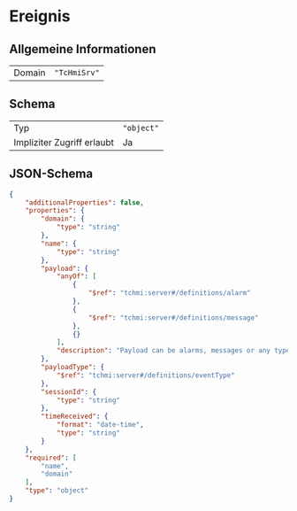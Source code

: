 # Ereignis

## Allgemeine Informationen

|  |  |
| - | - |
| Domain | `"TcHmiSrv"` |

## Schema

|  |  |
| - | - |
| Typ | `"object"` |
| Impliziter Zugriff erlaubt | Ja |

## JSON-Schema

```json
{
    "additionalProperties": false,
    "properties": {
        "domain": {
            "type": "string"
        },
        "name": {
            "type": "string"
        },
        "payload": {
            "anyOf": [
                {
                    "$ref": "tchmi:server#/definitions/alarm"
                },
                {
                    "$ref": "tchmi:server#/definitions/message"
                },
                {}
            ],
            "description": "Payload can be alarms, messages or any type of user data."
        },
        "payloadType": {
            "$ref": "tchmi:server#/definitions/eventType"
        },
        "sessionId": {
            "type": "string"
        },
        "timeReceived": {
            "format": "date-time",
            "type": "string"
        }
    },
    "required": [
        "name",
        "domain"
    ],
    "type": "object"
}
```
